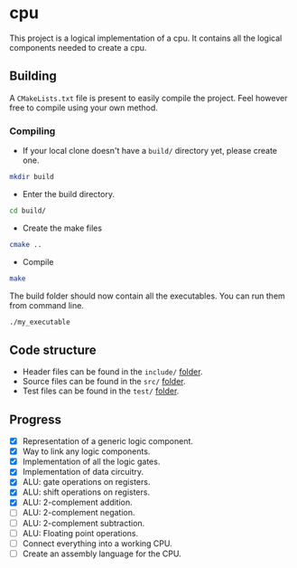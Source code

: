# cpu
This project is a logical implementation of a cpu. It contains all the logical components needed to create a cpu.

## Building
A `CMakeLists.txt` file is present to easily compile the project. Feel however free to compile using your own method.

### Compiling
- If your local clone doesn't have a `build/` directory yet, please create one.
```sh
mkdir build
```
- Enter the build directory.
```sh
cd build/
```
- Create the make files
```sh
cmake ..
```
- Compile
```sh
make
```
The build folder should now contain all the executables. You can run them from command line.
```sh
./my_executable
```

## Code structure
- Header files can be found in the `include/` [folder](include/README.md).
- Source files can be found in the `src/` [folder](src/README.md).
- Test files can be found in the `test/` [folder](tests/README.md).

## Progress
- [x] Representation of a generic logic component.
- [x] Way to link any logic components.
- [x] Implementation of all the logic gates.
- [x] Implementation of data circuitry.
- [x] ALU: gate operations on registers.
- [x] ALU: shift operations on registers.
- [x] ALU: 2-complement addition.
- [ ] ALU: 2-complement negation.
- [ ] ALU: 2-complement subtraction.
- [ ] ALU: Floating point operations.
- [ ] Connect everything into a working CPU.
- [ ] Create an assembly language for the CPU.